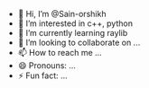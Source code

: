 - 👋 Hi, I’m @Sain-orshikh
- 👀 I’m interested in c++, python
- 🌱 I’m currently learning raylib
- 💞️ I’m looking to collaborate on ...
- 📫 How to reach me ...
- 😄 Pronouns: ...
- ⚡ Fun fact: ...

<!---
Sain-orshikh/Sain-orshikh is a ✨ special ✨ repository because its `README.md` (this file) appears on your GitHub profile.
You can click the Preview link to take a look at your changes.
--->
